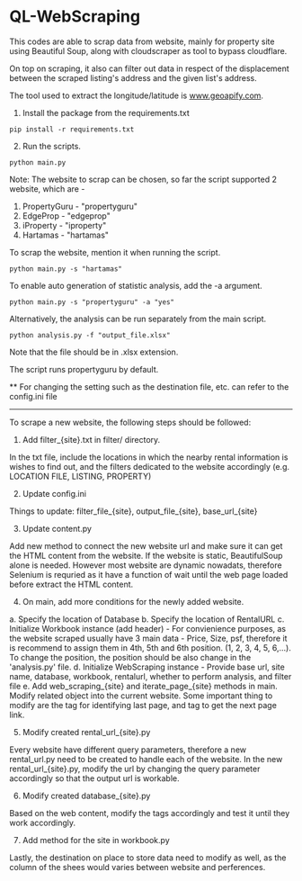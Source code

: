 # QL-WebScraping
This codes are able to scrap data from website, mainly for property site using Beautiful Soup, along with cloudscraper as tool to bypass cloudflare.

On top on scraping, it also can filter out data in respect of the displacement between the scraped listing's address and the given list's address.

The tool used to extract the longitude/latitude is www.geoapify.com.

1. Install the package from the requirements.txt

```
pip install -r requirements.txt
```

2. Run the scripts.

```
python main.py
```

Note: The website to scrap can be chosen, so far the script supported 2 website, which are - 
1. PropertyGuru - "propertyguru"
2. EdgeProp - "edgeprop"
3. iProperty - "iproperty"
4. Hartamas - "hartamas"

To scrap the website, mention it when running the script.

```
python main.py -s "hartamas"
```

To enable auto generation of statistic analysis, add the -a argument.

```
python main.py -s "propertyguru" -a "yes"
```
Alternatively, the analysis can be run separately from the main script.
```
python analysis.py -f "output_file.xlsx"
```
Note that the file should be in .xlsx extension.

The script runs propertyguru by default.

** For changing the setting such as the destination file, etc. can refer to the config.ini file


------------------------------------------------------------------------------------------------

To scrape a new website, the following steps should be followed:

1. Add filter_{site}.txt in filter/ directory.

In the txt file, include the locations in which the nearby rental information is wishes to find out, and the filters dedicated to the website accordingly (e.g. LOCATION FILE, LISTING, PROPERTY)

2. Update config.ini 

Things to update: filter_file_{site}, output_file_{site}, base_url_{site}

3. Update content.py

Add new method to connect the new website url and make sure it can get the HTML content from the website.
If the website is static, BeautifulSoup alone is needed.
However most website are dynamic nowadats, therefore Selenium is requried as it have a function of wait until the web page loaded before extract the HTML content.

4. On main, add more conditions for the newly added website.

a. Specify the location of Database
b. Specify the location of RentalURL
c. Initialize Workbook instance (add header) - For convienience purposes, as the website scraped usually have 3 main data - Price, Size, psf, therefore it is recommend to assign them in 4th, 5th and 6th position. (1, 2, 3, 4, 5, 6,...). To change the position, the position should be also change in the 'analysis.py' file.
d. Initialize WebScraping instance - Provide base url, site name, database, workbook, rentalurl, whether to perform analysis, and filter file
e. Add web_scraping_{site} and iterate_page_{site} methods in main. Modify related object into the current website. Some important thing to modify are the tag for identifying last page, and tag to get the next page link.

5. Modify created rental_url_{site}.py

Every website have different query parameters, therefore a new rental_url.py need to be created to handle each of the website.
In the new rental_url_{site}.py, modify the url by changing the query parameter accordingly so that the output url is workable.

6. Modify created database_{site}.py

Based on the web content, modify the tags accordingly and test it until they work accordingly.

7. Add method for the site in workbook.py

Lastly, the destination on place to store data need to modify as well, as the column of the shees would varies between website and perferences. 